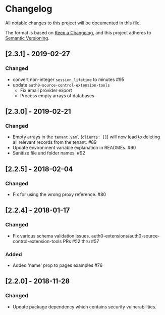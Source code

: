 # Changelog
All notable changes to this project will be documented in this file.

The format is based on [Keep a Changelog](https://keepachangelog.com/en/1.0.0/),
and this project adheres to [Semantic Versioning](https://semver.org/spec/v2.0.0.html).

## [2.3.1] - 2019-02-27
### Changed
- convert non-integer `session_lifetime` to minutes #95
- update `auth0-source-control-extension-tools`
  - Fix email provider export
  - Process empty arrays of databases

## [2.3.0] - 2019-02-21
### Changed
- Empty arrays in the `tenant.yaml` (`clients: []`) will now lead to deleting all relevant records from the tenant. #89
- Update environment variable explanation in READMEs. #90
- Sanitize file and folder names. #92

## [2.2.5] - 2018-02-04
### Changed
- Fix for using the wrong proxy reference. #80

## [2.2.4] - 2018-01-17
### Changed
- Fix various schema validation issues. auth0-extensions/auth0-source-control-extension-tools PRs #52 thru #57

### Added
- Added 'name' prop to pages examples #76

## [2.2.0] - 2018-11-28
### Changed
- Update package dependency which contains security vulnerabilities.

